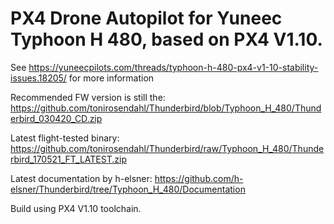 # PX4 Drone Autopilot for Yuneec Typhoon H 480, based on PX4 V1.10.

See https://yuneecpilots.com/threads/typhoon-h-480-px4-v1-10-stability-issues.18205/ for more information

Recommended FW version is still the: https://github.com/tonirosendahl/Thunderbird/blob/Typhoon_H_480/Thunderbird_030420_CD.zip

Latest flight-tested binary: https://github.com/tonirosendahl/Thunderbird/raw/Typhoon_H_480/Thunderbird_170521_FT_LATEST.zip

Latest documentation by h-elsner: https://github.com/h-elsner/Thunderbird/tree/Typhoon_H_480/Documentation

Build using PX4 V1.10 toolchain.

